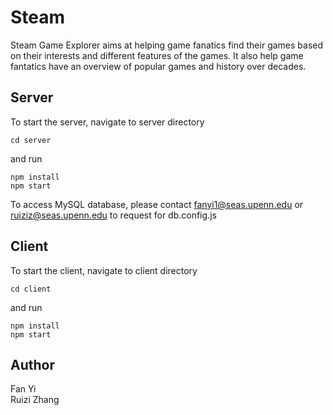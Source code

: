 # Steam

Steam Game Explorer aims at helping game fanatics find their games based on their interests and different features of the games. 
It also help game fantatics have an overview of popular games and history over decades.

## Server
To start the server, navigate to server directory 
```
cd server
```
and run
```
npm install
npm start
```
To access MySQL database, please contact fanyi1@seas.upenn.edu or ruiziz@seas.upenn.edu to request for db.config.js

## Client
To start the client, navigate to client directory
```
cd client
```
and run
```
npm install
npm start
```

## Author
Fan Yi <br />
Ruizi Zhang

